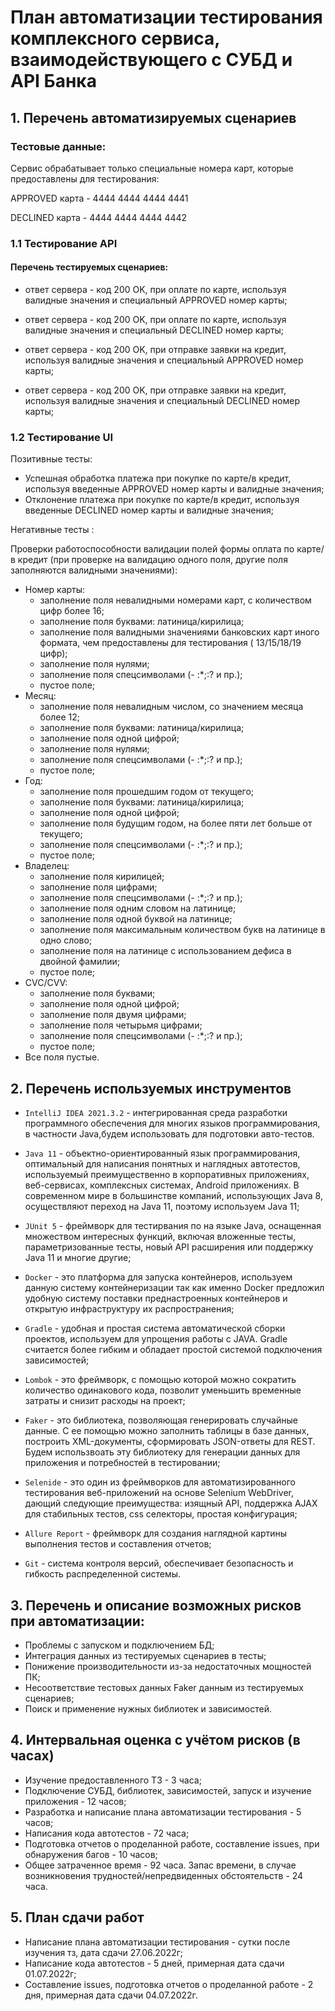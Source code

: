 # План автоматизации тестирования комплексного сервиса, взаимодействующего с СУБД и API Банка

## 1. Перечень автоматизируемых сценариев

### Тестовые данные:

Сервис обрабатывает только специальные номера карт, которые предоставлены для тестирования:

APPROVED карта - 4444 4444 4444 4441

DECLINED карта - 4444 4444 4444 4442

### 1.1 Тестирование API

#### Перечень тестируемых сценариев:
- ответ сервера - код 200 OK, при оплате по карте, используя валидные значения и специальный APPROVED номер карты;

- ответ сервера - код 200 OK, при оплате по карте, используя валидные значения и специальный DECLINED номер карты;

- ответ сервера - код 200 OK, при отправке заявки на кредит, используя валидные значения и специальный APPROVED номер карты;

- ответ сервера - код 200 OK, при отправке заявки на кредит, используя валидные значения и специальный DECLINED номер карты;

### 1.2 Тестирование UI

Позитивные тесты:

- Успешная обработка платежа при покупке по карте/в кредит, используя введенные APPROVED номер карты и валидные значения;
- Отклонение платежа при покупке по карте/в кредит, используя введенные DECLINED номер карты и валидные значения;

Негативные тесты :

Проверки работоспособности валидации полей формы оплата по карте/в кредит (при проверке на валидацию одного поля, другие поля заполняются валидными значениями):

* Номер карты:
    * заполнение поля невалидными номерами карт, с количеством цифр более 16;
    * заполнение поля буквами: латиница/кирилица;
    * заполнение поля валидными значениями банковских карт иного формата, чем предоставлены для тестирования ( 13/15/18/19 цифр);
    * заполнение поля нулями;
    * заполнение поля спецсимволами (- :*;:? и пр.);
    * пустое поле;
* Месяц:
    * заполнение поля невалидным числом, со значением месяца более 12;
    * заполнение поля буквами: латиница/кирилица;
    * заполнение поля одной цифрой;
    * заполнение поля нулями;
    * заполнение поля спецсимволами (- :*;:? и пр.);
    * пустое поле;
* Год:
    * заполнение поля прошедшим годом от текущего;
    * заполнение поля буквами: латиница/кирилица;
    * заполнение поля одной цифрой;
    * заполнение поля будущим годом, на более пяти лет больше от текущего;
    * заполнение поля спецсимволами (- :*;:? и пр.);
    * пустое поле;
* Владелец:
    * заполнение поля кирилицей;
    * заполнение поля цифрами;
    * заполнение поля спецсимволами (- :*;:? и пр.);
    * заполнение поля одним словом на латинице;
    * заполнение поля одной буквой на латинице;
    * заполнение поля максимальным количеством букв на латинице в одно слово;
    * заполнение поля на латинице с использованием дефиса в двойной фамилии;
    * пустое поле;
* CVC/CVV:
    * заполнение поля буквами;
    * заполнение поля одной цифрой;
    * заполнение поля двумя цифрами;
    * заполнение поля четырьмя цифрами;
    * заполнение поля спецсимволами (- :*;:? и пр.);
    * пустое поле;
* Все поля пустые.

## 2. Перечень используемых инструментов

- `IntelliJ IDEA 2021.3.2` - интегрированная среда разработки программного обеспечения для многих языков программирования, в частности Java,будем использовать для подготовки авто-тестов.

- `Java 11` - объектно-ориентированный язык программирования, оптимальный для написания понятных и наглядных автотестов, используемый преимущественно в корпоративных приложениях, веб-сервисах, комплексных системах, Android приложениях. В современном мире в большинстве компаний, использующих Java 8, осуществляют переход на Java 11, поэтому используем Java 11;

- `JUnit 5` - фреймворк для тестирвания по на языке Java, оснащенная множеством интересных функций, включая вложенные тесты, параметризованные тесты, новый API расширения или поддержку Java 11 и многие другие;

- `Docker` -  это платформа для запуска контейнеров, используем данную систему контейнеризации так как именно Docker предложил удобную систему поставки преднастроенных контейнеров и открытую инфраструктуру их распространения;

- `Gradle` - удобная и простая система автоматической сборки проектов, используем для упрощения работы с JAVA. Gradle считается более гибким и обладает простой системой подключения зависимостей;

- `Lombok` - это фреймворк, с помощью которой можно сократить количество одинакового кода, позволит уменьшить временные затраты и снизит расходы на проект;

- `Faker` - это библиотека, позволяющая генерировать случайные данные. С ее помощью можно заполнить таблицы в базе данных, построить XML-документы, сформировать JSON-ответы для REST. Будем использвоать эту библиотеку для генерации данных для приложения и потребностей в тестировании;

- `Selenide` - это один из фреймворков для автоматизированного тестирования веб-приложений на основе Selenium WebDriver, дающий следующие преимущества: изящный API, поддержка AJAX для стабильных тестов, css селекторы, простая конфигурация;

- `Allure Report` -  фреймворк для создания наглядной картины выполнения тестов и составления отчетов;

- `Git` - система контроля версий, обеспечивает безопасность и гибкость распределенной системы.

## 3. Перечень и описание возможных рисков при автоматизации:

- Проблемы с запуском и подключением БД;
- Интеграция данных из тестируемых сценариев в тесты;
- Понижение производительности из-за недостаточных мощностей ПК;
- Несоответствие тестовых данных Faker данным из тестируемых сценариев;
- Поиск и применение нужных библиотек и зависимостей.

## 4. Интервальная оценка с учётом рисков (в часах)

- Изучение предоставленного ТЗ - 3 часа;
- Подключение СУБД, библиотек, зависимостей, запуск и изучение приложения - 12 часов;
- Разработка и написание плана автоматизации тестирования - 5 часов;
- Написания кода автотестов - 72 часа;
- Подготовка отчетов о проделанной работе, составление issues, при обнаружения багов - 10 часов;
- Общее затраченное время - 92 часа. Запас времени, в случае возникновения трудностей/непредвиденных обстоятельств - 24 часа.

## 5. План сдачи работ

- Написание плана автоматизации тестирования - сутки после изучения тз, дата сдачи 27.06.2022г;
- Написание кода автотестов - 5 дней, примерная дата сдачи 01.07.2022г;
- Составление issues, подготовка отчетов о проделанной работе - 2 дня, примерная дата сдачи 04.07.2022г.




